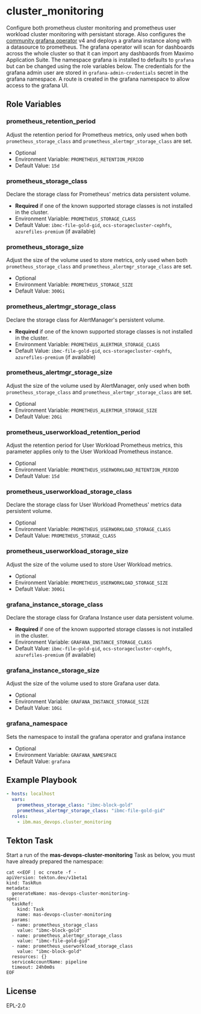 cluster_monitoring
==================

Configure both prometheus cluster monitoring and prometheus user workload cluster monitoring with persistant storage. Also configures 
the [community grafana operator](https://github.com/grafana-operator/grafana-operator) v4 and deploys a grafana instance along with 
a datasource to prometheus. The grafana operator will scan for dashboards across the whole cluster so that it can import any dashbaords
from Maximo Application Suite. The namespace grafana is installed to defaults to `grafana` but can be changed using the role variables
below. The credentials for the grafana admin user are stored in `grafana-admin-credentials` secret in the grafana namespace. A route
is created in the grafana namespace to allow access to the grafana UI.

Role Variables
--------------
### prometheus_retention_period
Adjust the retention period for Prometheus metrics, only used when both `prometheus_storage_class` and `prometheus_alertmgr_storage_class` are set.

- Optional
- Environment Variable: `PROMETHEUS_RETENTION_PERIOD`
- Default Value: `15d`

### prometheus_storage_class
Declare the storage class for Prometheus' metrics data persistent volume.

- **Required** if one of the known supported storage classes is not installed in the cluster.
- Environment Variable: `PROMETHEUS_STORAGE_CLASS`
- Default Value: `ibmc-file-gold-gid`, `ocs-storagecluster-cephfs`, `azurefiles-premium` (if available)

### prometheus_storage_size
Adjust the size of the volume used to store metrics, only used when both `prometheus_storage_class` and `prometheus_alertmgr_storage_class` are set.

- Optional
- Environment Variable: `PROMETHEUS_STORAGE_SIZE`
- Default Value: `300Gi`

### prometheus_alertmgr_storage_class
Declare the storage class for AlertManager's persistent volume.

- **Required** if one of the known supported storage classes is not installed in the cluster.
- Environment Variable: `PROMETHEUS_ALERTMGR_STORAGE_CLASS`
- Default Value: `ibmc-file-gold-gid`, `ocs-storagecluster-cephfs`, `azurefiles-premium` (if available)

### prometheus_alertmgr_storage_size
Adjust the size of the volume used by AlertManager, only used when both `prometheus_storage_class` and `prometheus_alertmgr_storage_class` are set.

- Optional
- Environment Variable: `PROMETHEUS_ALERTMGR_STORAGE_SIZE`
- Default Value: `20Gi`

### prometheus_userworkload_retention_period
Adjust the retention period for User Workload Prometheus metrics, this parameter applies only to the User Workload Prometheus instance.

- Optional
- Environment Variable: `PROMETHEUS_USERWORKLOAD_RETENTION_PERIOD`
- Default Value: `15d`

### prometheus_userworkload_storage_class
Declare the storage class for User Workload Prometheus' metrics data persistent volume.

- Optional
- Environment Variable: `PROMETHEUS_USERWORKLOAD_STORAGE_CLASS`
- Default Value: `PROMETHEUS_STORAGE_CLASS`

### prometheus_userworkload_storage_size
Adjust the size of the volume used to store User Workload metrics.

- Optional
- Environment Variable: `PROMETHEUS_USERWORKLOAD_STORAGE_SIZE`
- Default Value: `300Gi`

### grafana_instance_storage_class
Declare the storage class for Grafana Instance user data persistent volume.

- **Required** if one of the known supported storage classes is not installed in the cluster.
- Environment Variable: `GRAFANA_INSTANCE_STORAGE_CLASS`
- Default Value: `ibmc-file-gold-gid`, `ocs-storagecluster-cephfs`, `azurefiles-premium` (if available)

### grafana_instance_storage_size
Adjust the size of the volume used to store Grafana user data.

- Optional
- Environment Variable: `GRAFANA_INSTANCE_STORAGE_SIZE`
- Default Value: `10Gi`

### grafana_namespace
Sets the namespace to install the grafana operator and grafana instance

- Optional
- Environment Variable: `GRAFANA_NAMESPACE`
- Default Value: `grafana`

Example Playbook
----------------

```yaml
- hosts: localhost
  vars:
    prometheus_storage_class: "ibmc-block-gold"
    prometheus_alertmgr_storage_class: "ibmc-file-gold-gid"
  roles:
    - ibm.mas_devops.cluster_monitoring
```


Tekton Task
-----------
Start a run of the **mas-devops-cluster-monitoring** Task as below, you must have already prepared the namespace:

```
cat <<EOF | oc create -f -
apiVersion: tekton.dev/v1beta1
kind: TaskRun
metadata:
  generateName: mas-devops-cluster-monitoring-
spec:
  taskRef:
    kind: Task
    name: mas-devops-cluster-monitoring
  params:
  - name: prometheus_storage_class
    value: "ibmc-block-gold"
  - name: prometheus_alertmgr_storage_class
    value: "ibmc-file-gold-gid"
  - name: prometheus_userworkload_storage_class
    value: "ibmc-block-gold"
  resources: {}
  serviceAccountName: pipeline
  timeout: 24h0m0s
EOF
```


License
-------

EPL-2.0
